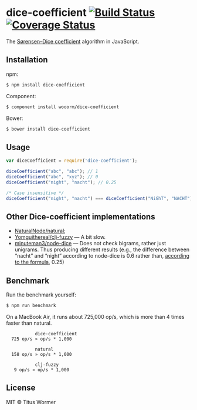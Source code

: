 # dice-coefficient [![Build Status](https://travis-ci.org/wooorm/dice-coefficient.svg?branch=master)](https://travis-ci.org/wooorm/dice-coefficient) [![Coverage Status](https://img.shields.io/coveralls/wooorm/dice-coefficient.svg)](https://coveralls.io/r/wooorm/dice-coefficient?branch=master)

The [Sørensen–Dice coefficient](http://en.wikipedia.org/wiki/Sørensen–Dice_coefficient) algorithm in JavaScript.

## Installation

npm:
```sh
$ npm install dice-coefficient
```

Component:
```sh
$ component install wooorm/dice-coefficient
```

Bower:
```sh
$ bower install dice-coefficient
```

## Usage

```js
var diceCoefficient = require('dice-coefficient');

diceCoefficient("abc", "abc"); // 1
diceCoefficient("abc", "xyz"); // 0
diceCoefficient("night", "nacht"); // 0.25

/* Case insensitive */
diceCoefficient("night", "nacht") === diceCoefficient("NiGhT", "NACHT"); // true
```

## Other Dice-coefficient implementations

- [NaturalNode/natural](https://github.com/NaturalNode/natural);
- [Yomguithereal/clj-fuzzy](https://github.com/Yomguithereal/clj-fuzzy) — A bit slow.
- [minuteman3/node-dice](https://github.com/minuteman3/node-dice) — Does not check bigrams, rather just unigrams. Thus producing different results (e.g., the difference between “nacht” and “night” according to node-dice is 0.6 rather than, [according to the formula](http://en.wikipedia.org/wiki/Dice%27s_coefficient#Formula), 0.25)

## Benchmark

Run the benchmark yourself:

```sh
$ npm run benchmark
```

On a MacBook Air, it runs about 725,000 op/s, which is more than 4 times faster than natural.

```
           dice-coefficient
  725 op/s » op/s * 1,000

           natural
  158 op/s » op/s * 1,000

           clj-fuzzy
   9 op/s » op/s * 1,000
```

## License

MIT © Titus Wormer
